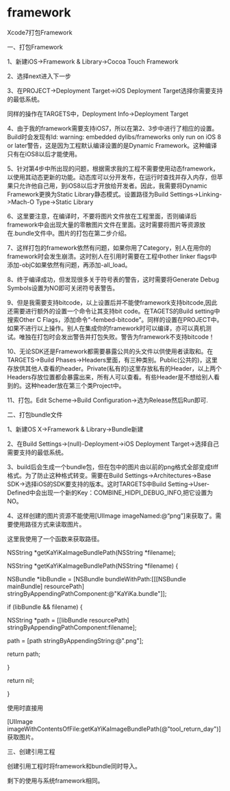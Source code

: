 # framework
Xcode7打包Framework


一、打包Framework

1、新建iOS->Framework & Library->Cocoa Touch Framework

2、选择next进入下一步

3、在PROJECT->Deployment Target->iOS Deployment Target选择你需要支持的最低系统。

同样的操作在TARGETS中，Deployment Info->Deployment Target

4、由于我的framework需要支持iOS7，所以在第2、3步中进行了相应的设置。Build时会发现有️ld: warning: embedded dylibs/frameworks only run on iOS 8 or later警告，这是因为工程默认编译设置的是Dynamic Framework。这种编译只有在iOS8以后才能使用。

5、针对第4步中所出现的问题，根据需求我的工程不需要使用动态framework，以使用其动态更新的功能。动态库可以分开发布，在运行时查找并存入内存，但苹果只允许他自己用，到iOS8以后才开放给开发者。因此，我需要将Dynamic Framework更换为Static Library静态模式。设置路径为Build Settings->Linking->Mach-O Type->Static Library

6、这里要注意，在编译时，不要将图片文件放在工程里面，否则编译后framework中会出现大量的零散图片文件在里面。这时需要将图片等资源放在.bundle文件中。图片的打包在第二步介绍。

7、这样打包的framework依然有问题，如果你用了Category，别人在用你的framework时会发生崩溃。这时别人在引用时需要在工程中other linker flags中添加-objC如果依然有问题，再添加-all_load。

8、终于编译成功，但发现很多关于符号表的警告，这时需要将Generate Debug Symbols设置为NO即可关闭符号表警告。

9、但是我需要支持bitcode，以上设置后并不能使framework支持bitcode,因此还需要进行额外的设置一个命令让其支持bit code。在TAGETS的Build setting中搜索Other C Flags，添加命令“-fembed-bitcode”。同样的设置在PROJECT中。如果不进行以上操作。别人在集成你的framework时可以编译，亦可以真机测试。唯独在打包时会发出警告并打包失败。警告为framework不支持bitcode！

10、无论SDK还是Framework都需要暴露公共的头文件以供使用者读取和。在TARGETS->Build Phases->Headers里面，有三种类别。Public(公共的)，这里存放供其他人查看的header。Private(私有的)这里存放私有的Header，以上两个Headers存放位置都会暴露出来，所有人可以查看。有些Header是不想给别人看到的。这种header放在第三个类Project中。

11、打包。Edit Scheme->Build Configuration->选为Release然后Run即可.

二、打包bundle文件

1、新建OS X->Framework & Library->Bundle新建

2、在Build Settings->(null)-Deployment->iOS Deployment Target->选择自己需要支持的最低系统。

3、build后会生成一个bundle包，但在包中的图片由以前的png格式全部变成tiff格式。为了防止这种格式转变。需要在Build Settings->Architectures->Base SDK->选择iOS的SDK要支持的版本。这时TARGETS中Build Setting->User-Defined中会出现一个新的Key：COMBINE_HIDPI_DEBUG_INFO,把它设置为NO。

4、这样创建的图片资源不能使用[UIImage imageNamed:@“png”]来获取了。需要使用路径方式来读取图片。

这里我使用了一个函数来获取路径。

NSString *getKaYiKaImageBundlePath(NSString *filename);

NSString *getKaYiKaImageBundlePath(NSString *filename) {

NSBundle *libBundle = [NSBundle bundleWithPath:[[[NSBundle mainBundle] resourcePath] stringByAppendingPathComponent:@"KaYiKa.bundle"]];

if (libBundle && filename) {

NSString *path = [[libBundle resourcePath] stringByAppendingPathComponent:filename];

path = [path stringByAppendingString:@".png"];

return path;

}

return nil;

}

使用时直接用

[UIImage imageWithContentsOfFile:getKaYiKaImageBundlePath(@"tool_return_day")]获取图片。

三、创建引用工程

创建引用工程时将framework和bundle同时导入。

剩下的使用与系统framework相同。
